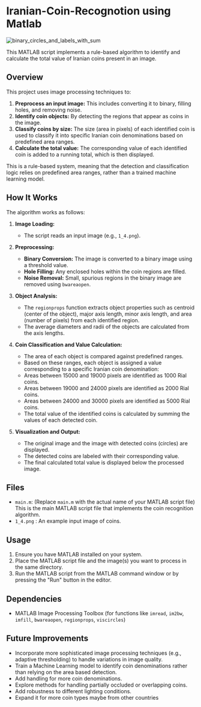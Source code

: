 # Iranian-Coin-Recognotion using Matlab

![binary_circles_and_labels_with_sum](https://github.com/user-attachments/assets/a1ea42b0-f415-46f3-bc24-b6704c9a52d2)

This MATLAB script implements a rule-based algorithm to identify and calculate the total value of Iranian coins present in an image.

## Overview

This project uses image processing techniques to:

1.  **Preprocess an input image:** This includes converting it to binary, filling holes, and removing noise.
2.  **Identify coin objects:** By detecting the regions that appear as coins in the image.
3.  **Classify coins by size:** The size (area in pixels) of each identified coin is used to classify it into specific Iranian coin denominations based on predefined area ranges.
4.  **Calculate the total value:** The corresponding value of each identified coin is added to a running total, which is then displayed.

This is a rule-based system, meaning that the detection and classification logic relies on predefined area ranges, rather than a trained machine learning model.

## How It Works

The algorithm works as follows:

1.  **Image Loading:**
    *   The script reads an input image (e.g., `1_4.png`).

2.  **Preprocessing:**
    *   **Binary Conversion:** The image is converted to a binary image using a threshold value.
    *   **Hole Filling:** Any enclosed holes within the coin regions are filled.
    *   **Noise Removal:** Small, spurious regions in the binary image are removed using `bwareaopen`.

3.  **Object Analysis:**
    *   The `regionprops` function extracts object properties such as centroid (center of the object), major axis length, minor axis length, and area (number of pixels) from each identified region.
    *   The average diameters and radii of the objects are calculated from the axis lengths.

4.  **Coin Classification and Value Calculation:**
    *   The area of each object is compared against predefined ranges.
    *   Based on these ranges, each object is assigned a value corresponding to a specific Iranian coin denomination:
       *   Areas between 15000 and 19000 pixels are identified as 1000 Rial coins.
       *   Areas between 19000 and 24000 pixels are identified as 2000 Rial coins.
       *   Areas between 24000 and 30000 pixels are identified as 5000 Rial coins.
    *   The total value of the identified coins is calculated by summing the values of each detected coin.

5.  **Visualization and Output:**
    *   The original image and the image with detected coins (circles) are displayed.
    *   The detected coins are labeled with their corresponding value.
    *   The final calculated total value is displayed below the processed image.

## Files

*   `main.m`: (Replace `main.m` with the actual name of your MATLAB script file) This is the main MATLAB script file that implements the coin recognition algorithm.
*   `1_4.png` : An example input image of coins.

## Usage

1.  Ensure you have MATLAB installed on your system.
2.  Place the MATLAB script file and the image(s) you want to process in the same directory.
3.  Run the MATLAB script from the MATLAB command window or by pressing the "Run" button in the editor.

## Dependencies

*   MATLAB Image Processing Toolbox (for functions like `imread`, `im2bw`, `imfill`, `bwareaopen`, `regionprops`, `viscircles`)

## Future Improvements

*   Incorporate more sophisticated image processing techniques (e.g., adaptive thresholding) to handle variations in image quality.
*   Train a Machine Learning model to identify coin denominations rather than relying on the area based detection.
*   Add handling for more coin denominations.
*   Explore methods for handling partially occluded or overlapping coins.
*   Add robustness to different lighting conditions.
*   Expand it for more coin types maybe from other countries

